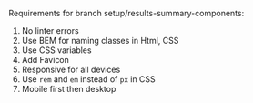 Requirements for branch setup/results-summary-components:

1. No linter errors
2. Use BEM for naming classes in Html, CSS
3. Use CSS variables
4. Add Favicon
5. Responsive for all devices
6. Use `rem` and `em` instead of `px` in CSS
7. Mobile first then desktop
